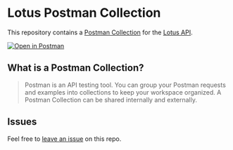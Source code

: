 # Lotus Postman Collection

This repository contains a [Postman Collection](/collection.json) for the [Lotus API](https://docs.uselotus.io/api-reference/api-overview).

[![Open in Postman](https://run.pstmn.io/button.svg)](https://www.postman.com/fern-api/workspace/fern-lotus)

## What is a Postman Collection?

> Postman is an API testing tool. You can group your Postman requests and examples into collections to keep your workspace organized. A Postman Collection can be shared internally and externally.

## Issues

Feel free to [leave an issue](https://github.com/fern-lotus/lotus-postman/issues) on this repo.
